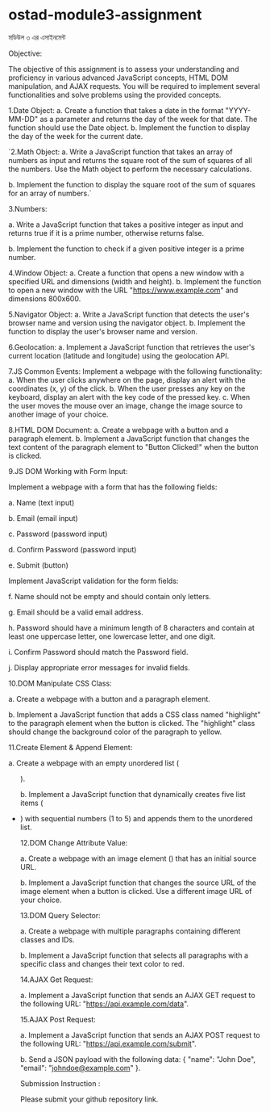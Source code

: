 # ostad-module3-assignment

মডিউল ৩ এর এসাইনমেন্ট

Objective:

The objective of this assignment is to assess your understanding and proficiency in various advanced JavaScript concepts, HTML DOM manipulation, and AJAX requests. You will be required to implement several functionalities and solve problems using the provided concepts.

1.Date Object:
a. Create a function that takes a date in the format "YYYY-MM-DD" as a parameter and returns the day of the week for that date. The function should use the Date object.
b. Implement the function to display the day of the week for the current date.

`2.Math Object:
a. Write a JavaScript function that takes an array of numbers as input and returns the square root of the sum of squares of all the numbers. Use the Math object to perform the necessary calculations.

b. Implement the function to display the square root of the sum of squares for an array of numbers.`

3.Numbers:

a. Write a JavaScript function that takes a positive integer as input and returns true if it is a prime number, otherwise returns false.

b. Implement the function to check if a given positive integer is a prime number.

4.Window Object:
a. Create a function that opens a new window with a specified URL and dimensions (width and height).
b. Implement the function to open a new window with the URL "https://www.example.com" and dimensions 800x600.

5.Navigator Object:
a. Write a JavaScript function that detects the user's browser name and version using the navigator object.
b. Implement the function to display the user's browser name and version.

6.Geolocation:
a. Implement a JavaScript function that retrieves the user's current location (latitude and longitude) using the geolocation API.

7.JS Common Events:
Implement a webpage with the following functionality:
a. When the user clicks anywhere on the page, display an alert with the coordinates (x, y) of the click.
b. When the user presses any key on the keyboard, display an alert with the key code of the pressed key.
c. When the user moves the mouse over an image, change the image source to another image of your choice.

8.HTML DOM Document:
a. Create a webpage with a button and a paragraph element.
b. Implement a JavaScript function that changes the text content of the paragraph element to "Button Clicked!" when the button is clicked.

9.JS DOM Working with Form Input:

Implement a webpage with a form that has the following fields:

a. Name (text input)

b. Email (email input)

c. Password (password input)

d. Confirm Password (password input)

e. Submit (button)

Implement JavaScript validation for the form fields:

f. Name should not be empty and should contain only letters.

g. Email should be a valid email address.

h. Password should have a minimum length of 8 characters and contain at least one uppercase letter, one lowercase letter, and one digit.

i. Confirm Password should match the Password field.

j. Display appropriate error messages for invalid fields.

10.DOM Manipulate CSS Class:

a. Create a webpage with a button and a paragraph element.

b. Implement a JavaScript function that adds a CSS class named "highlight" to the paragraph element when the button is clicked. The "highlight" class should change the background color of the paragraph to yellow.

11.Create Element & Append Element:

a. Create a webpage with an empty unordered list (<ul>).

b. Implement a JavaScript function that dynamically creates five list items (<li>) with sequential numbers (1 to 5) and appends them to the unordered list.

12.DOM Change Attribute Value:

a. Create a webpage with an image element (<img>) that has an initial source URL.

b. Implement a JavaScript function that changes the source URL of the image element when a button is clicked. Use a different image URL of your choice.

13.DOM Query Selector:

a. Create a webpage with multiple paragraphs containing different classes and IDs.

b. Implement a JavaScript function that selects all paragraphs with a specific class and changes their text color to red.

14.AJAX Get Request:

a. Implement a JavaScript function that sends an AJAX GET request to the following URL: "https://api.example.com/data".

15.AJAX Post Request:

a. Implement a JavaScript function that sends an AJAX POST request to the following URL: "https://api.example.com/submit".

b. Send a JSON payload with the following data: { "name": "John Doe", "email": "johndoe@example.com" }.

Submission Instruction :

Please submit your github repository link.
